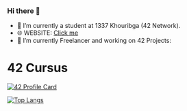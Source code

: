 ### Hi there 👋


- 🔭 I’m currently  a student at 1337 Khouribga (42 Network).
- 🌐 WEBSITE: [Click me](https://mediaplus.ma)
- 🌱 I’m currently Freelancer and working on 42 Projects: 
# 42 Cursus

[![42 Profile Card](http://mediaplus.ma/oakoudad13.svg )](https://mediaplus.ma)

[![Top Langs](https://mediaplus.ma/oakoudadLang.svg?id=08)](https://mediaplus.ma)

